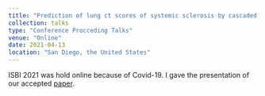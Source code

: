 ```yaml
---
title: "Prediction of lung ct scores of systemic sclerosis by cascaded regression neural networks"
collection: talks
type: "Conference Procceding Talks"
venue: "Online"
date: 2021-04-13
location: "San Diego, the United States"
---
```


ISBI 2021 was hold online because of Covid-19. I gave the presentation of our accepted [paper](https://ieeexplore.ieee.org/abstract/document/9433985). 
